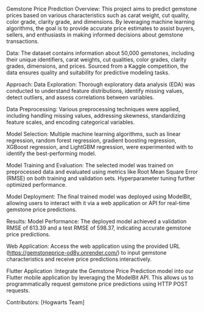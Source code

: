 Gemstone Price Prediction
Overview:
This project aims to predict gemstone prices based on various characteristics such as carat weight, cut quality, color grade, clarity grade, and dimensions. By leveraging machine learning algorithms, the goal is to provide accurate price estimates to assist buyers, sellers, and enthusiasts in making informed decisions about gemstone transactions.

Data:
The dataset contains information about 50,000 gemstones, including their unique identifiers, carat weights, cut qualities, color grades, clarity grades, dimensions, and prices. Sourced from a Kaggle competition, the data ensures quality and suitability for predictive modeling tasks.

Approach:
Data Exploration: Thorough exploratory data analysis (EDA) was conducted to understand feature distributions, identify missing values, detect outliers, and assess correlations between variables.

Data Preprocessing: Various preprocessing techniques were applied, including handling missing values, addressing skewness, standardizing feature scales, and encoding categorical variables.

Model Selection: Multiple machine learning algorithms, such as linear regression, random forest regression, gradient boosting regression, XGBoost regression, and LightGBM regression, were experimented with to identify the best-performing model.

Model Training and Evaluation: The selected model was trained on preprocessed data and evaluated using metrics like Root Mean Square Error (RMSE) on both training and validation sets. Hyperparameter tuning further optimized performance.

Model Deployment: The final trained model was deployed using ModelBit, allowing users to interact with it via a web application or API for real-time gemstone price predictions.

Results:
Model Performance: The deployed model achieved a validation RMSE of 613.39 and a test RMSE of 598.37, indicating accurate gemstone price predictions.

Web Application: Access the web application using the provided URL (https://gemstoneprice-od8y.onrender.com/) to input gemstone characteristics and receive price predictions interactively.

Flutter Application :Integrate the Gemstone Price Prediction model into our Flutter mobile application by leveraging the ModelBit API. This allows us to programmatically request gemstone price predictions using HTTP POST requests.

Contributors:
[Hogwarts Team]
